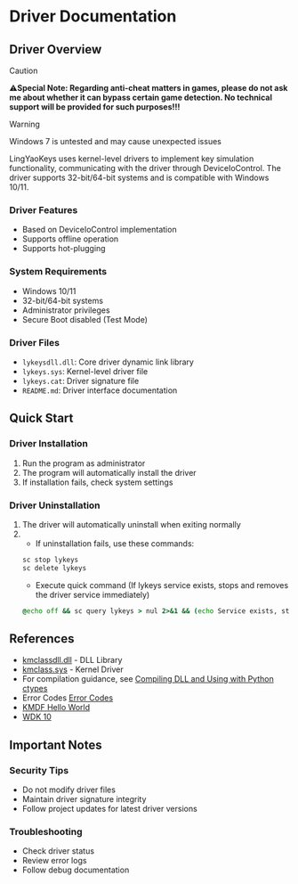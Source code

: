 # Driver Documentation

## Driver Overview
> [!CAUTION]
> ⚠️**Special Note: Regarding anti-cheat matters in games, please do not ask me about whether it can bypass certain game detection. No technical support will be provided for such purposes!!!**

> [!WARNING]
> Windows 7 is untested and may cause unexpected issues

LingYaoKeys uses kernel-level drivers to implement key simulation functionality, communicating with the driver through DeviceIoControl. The driver supports 32-bit/64-bit systems and is compatible with Windows 10/11.

### Driver Features
- Based on DeviceIoControl implementation
- Supports offline operation
- Supports hot-plugging

### System Requirements
- Windows 10/11
- 32-bit/64-bit systems
- Administrator privileges
- Secure Boot disabled (Test Mode)

### Driver Files
- `lykeysdll.dll`: Core driver dynamic link library
- `lykeys.sys`: Kernel-level driver file
- `lykeys.cat`: Driver signature file
- `README.md`: Driver interface documentation

## Quick Start

### Driver Installation
1. Run the program as administrator
2. The program will automatically install the driver
3. If installation fails, check system settings

### Driver Uninstallation
1. The driver will automatically uninstall when exiting normally
2. - If uninstallation fails, use these commands:
   ```cmd
   sc stop lykeys
   sc delete lykeys
   ```
   - Execute quick command (If lykeys service exists, stops and removes the driver service immediately)
   ```cmd
   @echo off && sc query lykeys > nul 2>&1 && (echo Service exists, stopping... && sc stop lykeys > nul 2>&1 && timeout /t 2 /nobreak > nul && sc delete lykeys > nul 2>&1 && echo Service deleted successfully && exit) || (echo Service does not exist && exit)
   ```

## References

- [kmclassdll.dll](https://github.com/BestBurning/kmclassdll/releases) - DLL Library
- [kmclass.sys](https://github.com/BestBurning/kmclass/releases) - Kernel Driver
- For compilation guidance, see [Compiling DLL and Using with Python ctypes](https://di1shuai.com/%E7%BC%96%E8%AF%91dll%E5%B9%B6%E5%9C%A8python%E4%B8%AD%E4%BD%BF%E7%94%A8ctypes%E8%B0%83%E7%94%A8.html)
- Error Codes [Error Codes](https://docs.microsoft.com/en-us/windows/win32/debug/system-error-codes)
- [KMDF Hello World](https://docs.microsoft.com/en-us/windows-hardware/drivers/gettingstarted/writing-a-very-small-kmdf--driver)
- [WDK 10](https://docs.microsoft.com/en-us/windows-hardware/drivers/download-the-wdk)

## Important Notes

### Security Tips
- Do not modify driver files
- Maintain driver signature integrity
- Follow project updates for latest driver versions

### Troubleshooting
- Check driver status
- Review error logs
- Follow debug documentation